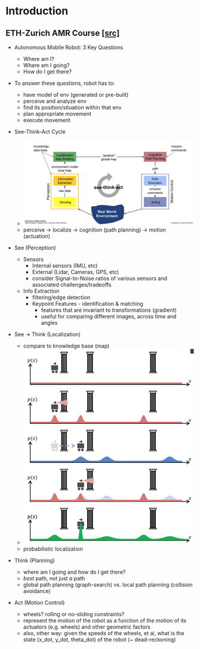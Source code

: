 # Introduction

## ETH-Zurich AMR Course [[src]](https://courses.edx.org/courses/course-v1:ETHx+AMRx+1T2018/course/)
- Autonomous Mobile Robot: 3 Key Questions
    - Where am I?
    - Where am I going?
    - How do I get there?
- To answer these questions, robot has to:
    - have model of env (generated or pre-built)
    - perceive and analyze env
    - find its position/situation within that env
    - plan appropriate movement
    - execute movement
- See-Think-Act Cycle
    - ![](../assets/siegwart_1_1.png)
    - perceive -> localize -> cognition (path planning) -> motion (actuation)
- See (Perception)
    - Sensors
        - Internal sensors (IMU, etc)
        - External (Lidar, Cameras, GPS, etc)
        - consider Signal-to-Noise ratios of various sensors and associated challenges/tradeoffs
    -  Info Extraction
        - filtering/edge detection
        - Keypoint Features - identification & matching
            - features that are invariant to transformations (gradient)
            - useful for comparing different images, across time and angles
- See -> Think (Localization)
    - compare to knowledge base (map)
    - ![](../assets/siegwart_1_2.png)
    - probabilistic localization
- Think (Planning)
    - where am I going and how do I get there?
    - _best_ path, not just _a_ path
    - global path planning (graph-search) vs. local path planning (collision avoidance)
    
- Act (Motion Control)
    - wheels? rolling or no-sliding constraints?
    - represent the motion of the robot as a function of the motion of its actuators (e.g. wheels) and other geometric factors
    - also, other way: given the speeds of the wheels, et al, what is the state (x_dot, y_dot, theta_dot) of the robot (~ dead-reckoning)
